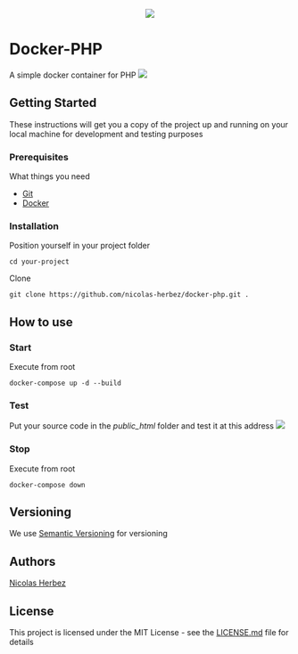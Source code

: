 <p align="center">
    <img src="https://img.shields.io/badge/version-1.1.0-blue" />
</p>

# Docker-PHP

A simple docker container for PHP
<img src="https://img.shields.io/badge/PHP-7.4-green" />

## Getting Started

These instructions will get you a copy of the project up and running on your local machine for development and testing purposes

### Prerequisites

What things you need

* [Git](https://git-scm.com/downloads)
* [Docker](https://www.docker.com/get-started/)

### Installation

Position yourself in your project folder
```
cd your-project
```

Clone
```
git clone https://github.com/nicolas-herbez/docker-php.git .
```

## How to use

### Start

Execute from root
```
docker-compose up -d --build
```

### Test

Put your source code in the *public_html* folder and test it at this address
<a href="http://localhost/" target="_blanc"><img src="https://img.shields.io/badge/localhost-80-blue" /></a>

### Stop

Execute from root
```
docker-compose down
```

## Versioning

We use [Semantic Versioning](http://semver.org/) for versioning

## Authors

[Nicolas Herbez](https://github.com/nicolas-herbez)

## License

This project is licensed under the MIT License - see the [LICENSE.md](LICENSE.md) file for details
